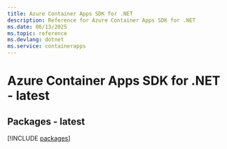 ```yaml
---
title: Azure Container Apps SDK for .NET
description: Reference for Azure Container Apps SDK for .NET
ms.date: 06/13/2025
ms.topic: reference
ms.devlang: dotnet
ms.service: containerapps
---
```

# Azure Container Apps SDK for .NET - latest
## Packages - latest
[!INCLUDE [packages](container-apps-index.md)]